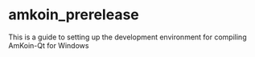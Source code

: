 amkoin_prerelease
=================

This is a guide to setting up the development environment for compiling AmKoin-Qt for Windows
